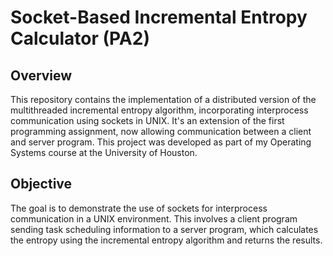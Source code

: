 # Socket-Based Incremental Entropy Calculator (PA2)

## Overview
This repository contains the implementation of a distributed version of the multithreaded incremental entropy algorithm, incorporating interprocess communication using sockets in UNIX. It's an extension of the first programming assignment, now allowing communication between a client and server program. This project was developed as part of my Operating Systems course at the University of Houston.

## Objective
The goal is to demonstrate the use of sockets for interprocess communication in a UNIX environment. This involves a client program sending task scheduling information to a server program, which calculates the entropy using the incremental entropy algorithm and returns the results.
